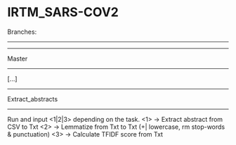 # IRTM_SARS-COV2


Branches:
_________

******************
Master
******************

[...]

******************
Extract_abstracts
******************
Run and input <1|2|3> depending on the task.
		<1> -> Extract abstract from CSV to Txt
		<2> -> Lemmatize from Txt to Txt (+| lowercase, rm stop-words & punctuation)
		<3> -> Calculate TFIDF score from Txt
